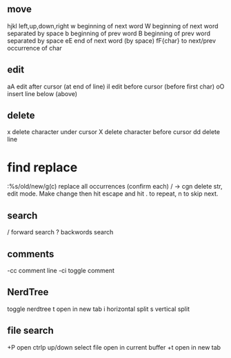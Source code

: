 
## move
hjkl left,up,down,right
w beginning of next word
W beginning of next word separated by space
b beginning of prev word
B beginning of prev word separated by space
eE end of next word (by space)
fF{char} to next/prev occurrence of char

## edit
aA edit after cursor (at end of line)
iI edit before cursor (before first char)
oO insert line below (above)

## delete
x delete character under cursor
X delete character before cursor
dd delete line

# find replace
:%s/old/new/g(c) replace all occurrences (confirm each)
/<str> -> cgn delete str, edit mode.  Make change then hit escape and hit . to repeat, n to skip next.

## search
/ forward search
? backwords search

## comments
<Leader>-cc comment line
<Leader>-ci toggle comment

## NerdTree
<F2> toggle nerdtree
t open in new tab
i horizontal split
s vertical split

## file search
<Ctrl>+P open ctrlp
up/down select file
<Enter> open in current buffer
<Ctrl>+t open in new tab
